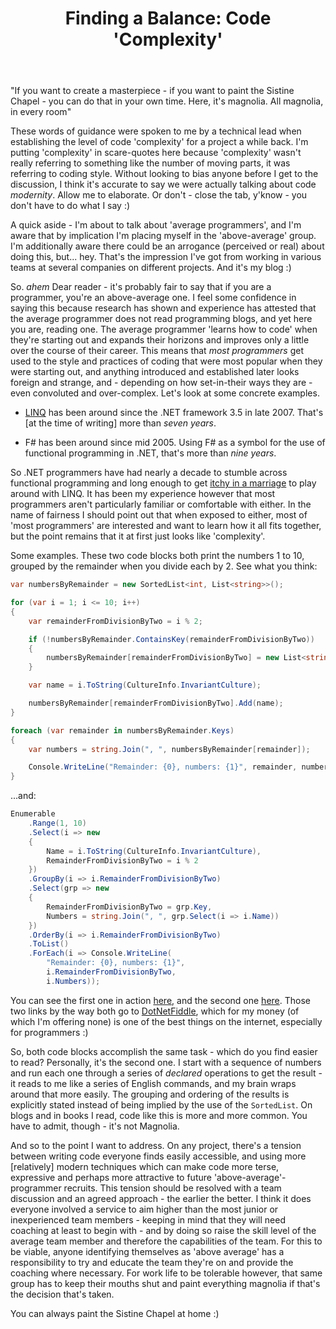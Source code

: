﻿---
layout: post
title: Finding a Balance&#58; Code 'Complexity'
excerpt: On any project, there's a tension between writing code everyone finds easily accessible, and using more modern techniques which make code more terse and expressive. Here's some thoughts on addressing that tension.
tags: [Programming Practices, Patterns]
---

"If you want to create a masterpiece - if you want to paint the Sistine Chapel - you can do that in your 
own time. Here, it's magnolia. All magnolia, in every room"

These words of guidance were spoken to me by a technical lead when establishing the level of code 
'complexity' for a project a while back. I'm putting 'complexity' in scare-quotes here because 'complexity' 
wasn't really referring to something like the number of moving parts, it was referring to coding style. 
Without looking to bias anyone before I get to the discussion, I think it's accurate to say we were 
actually talking about code _modernity_. Allow me to elaborate. Or don't - close the tab, y'know - you 
don't have to do what I say :)

A quick aside - I'm about to talk about 'average programmers', and I'm aware that by implication I'm 
placing myself in the 'above-average' group. I'm additionally aware there could be an arrogance (perceived 
or real) about doing this, but... hey. That's the impression I've got from working in various teams 
at several companies on different projects. And it's my blog :)

So. *ahem* Dear reader - it's probably fair to say that if you are a programmer, you're an above-average 
one. I feel some confidence in saying this because research has shown and experience has attested that the 
average programmer does not read programming blogs, and yet here you are, reading one. The average 
programmer 'learns how to code' when they're starting out and expands their horizons and improves only a 
little over the course of their career. This means that _most programmers_ get used to the style and 
practices of coding that were most popular when they were starting out, and anything introduced and 
established later looks foreign and strange, and - depending on how set-in-their ways they are - even 
convoluted and over-complex. Let's look at some concrete examples.

- [LINQ](https://msdn.microsoft.com/en-gb/library/bb397926.aspx) has been around since the .NET framework 
  3.5 in late 2007. That's [at the time of writing] more than _seven years_.

- F# has been around since mid 2005. Using F# as a symbol for the use of functional programming in .NET, 
  that's more than _nine years_.

So .NET programmers have had nearly a decade to stumble across functional programming and long enough to 
get [itchy in a marriage](https://en.wikipedia.org/wiki/The_seven-year_itch) to play around with LINQ. It 
has been my experience however that most programmers aren't particularly familiar or comfortable with either.
In the name of fairness I should point out that when exposed to either, most of 'most programmers' are 
interested and want to learn how it all fits together, but the point remains that it at first just looks 
like 'complexity'.

Some examples. These two code blocks both print the numbers 1 to 10, grouped by the remainder when you 
divide each by 2. See what you think:

```csharp
var numbersByRemainder = new SortedList<int, List<string>>();

for (var i = 1; i <= 10; i++)
{
    var remainderFromDivisionByTwo = i % 2;

    if (!numbersByRemainder.ContainsKey(remainderFromDivisionByTwo))
    {
        numbersByRemainder[remainderFromDivisionByTwo] = new List<string>();
    }

    var name = i.ToString(CultureInfo.InvariantCulture);

    numbersByRemainder[remainderFromDivisionByTwo].Add(name);
}

foreach (var remainder in numbersByRemainder.Keys)
{
    var numbers = string.Join(", ", numbersByRemainder[remainder]);

    Console.WriteLine("Remainder: {0}, numbers: {1}", remainder, numbers);
}
```

...and:

```csharp
Enumerable
    .Range(1, 10)
    .Select(i => new
    {
        Name = i.ToString(CultureInfo.InvariantCulture),
        RemainderFromDivisionByTwo = i % 2
    })
    .GroupBy(i => i.RemainderFromDivisionByTwo)
    .Select(grp => new
    {
        RemainderFromDivisionByTwo = grp.Key,
        Numbers = string.Join(", ", grp.Select(i => i.Name))
    })
    .OrderBy(i => i.RemainderFromDivisionByTwo)
    .ToList()
    .ForEach(i => Console.WriteLine(
        "Remainder: {0}, numbers: {1}",
        i.RemainderFromDivisionByTwo,
        i.Numbers));
```

You can see the first one in action [here](https://dotnetfiddle.net/3RGqwv), and the second one 
[here](https://dotnetfiddle.net/xQ1iNU). Those two links by the way both go to 
[DotNetFiddle](https://dotnetfiddle.net), which for my money (of which I'm offering none) is one of the 
best things on the internet, especially for programmers :)

So, both code blocks accomplish the same task - which do you find easier to read? Personally, it's the 
second one. I start with a sequence of numbers and run each one through a series of _declared_ 
operations to get the result - it reads to me like a series of English commands, and my brain wraps 
around that more easily. The grouping and ordering of the results is explicitly stated instead of being 
implied by the use of the `SortedList`. On blogs and in books I read, code like this is more and more 
common. You have to admit, though - it's not Magnolia.

And so to the point I want to address. On any project, there's a tension between writing code everyone 
finds easily accessible, and using more [relatively] modern techniques which can make code more terse, 
expressive and perhaps more attractive to future 'above-average'-programmer recruits. This tension 
should be resolved with a team discussion and an agreed approach - the earlier the better. I think it 
does everyone involved a service to aim higher than the most junior or inexperienced team members - 
keeping in mind that they will need coaching at least to begin with - and by doing so raise the skill 
level of the average team member and therefore the capabilities of the team. For this to be viable, 
anyone identifying themselves as 'above average' has a responsibility to try and educate the team they're 
on and provide the coaching where necessary. For work life to be tolerable however, that same group has 
to keep their mouths shut and paint everything magnolia if that's the decision that's taken.

You can always paint the Sistine Chapel at home :)